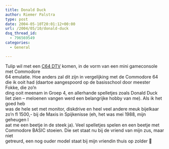 ```yaml
---
title: Donald Duck
author: Riemer Palstra
type: post
date: 2004-05-10T20:01:12+00:00
url: /2004/05/10/donald-duck
dsq_thread_id:
  - 796569549
categories:
  - General

---
```

Tulip wil met een [C64 DTV][1] komen, in de vorm van een mini gameconsole met Commodore  
64 emulatie. Hoe anders zal dit zijn in vergelijking met de Commodore 64 die ik ooit had (daartoe aangespoord op de basisschool door meester Fokke, die zo&#8217;n  
ding ooit meenam in Groep 4, en allerhande spelletjes zoals Donald Duck liet zien &#8211; meloenen vangen werd een belangrijke hobby van me). Als ik het goed heb  
was de hele set met monitor, diskdrive en heel veel andere meuk bijelkaar zo&#8217;n fl 1500,- bij de Maxis in Spijkenisse (eh, het was mei 1988, mijn geheugen l  
aat me een beetje in de steek ja). Veel spelletjes spelen en een beetje met Commodore BASIC stoeien. Die set staat nu bij de vriend van mijn zus, maar niet  
getreurd, een nog ouder model staat bij mijn vriendin thuis op zolder 🙂

 [1]: http://www.theregister.co.uk/2004/05/06/tulip_c64_revival/
